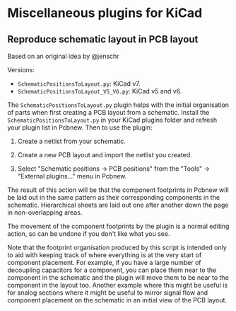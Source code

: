# Miscellaneous plugins for KiCad

## Reproduce schematic layout in PCB layout

Based on an original idea by @jenschr

Versions:
- `SchematicPositionsToLayout.py`: KiCad v7.
- `SchematicPositionsToLayout_V5_V6.py`: KiCad v5 and v6.

The `SchematicPositionsToLayout.py` plugin helps with the initial
organisation of parts when first creating a PCB layout from a
schematic. Install the `SchematicPositionsToLayout.py` in your KiCad
plugins folder and refresh your plugin list in Pcbnew. Then to use
the plugin:

1. Create a netlist from your schematic.

2. Create a new PCB layout and import the netlist you created.

3. Select "Schematic positions -> PCB positions" from the "Tools" ->
   "External plugins..." menu in Pcbnew.

The result of this action will be that the component footprints in
Pcbnew will be laid out in the same pattern as their corresponding
components in the schematic. Hierarchical sheets are laid out one
after another down the page in non-overlapping areas.

The movement of the component footprints by the plugin is a normal
editing action, so can be undone if you don't like what you see.

Note that the footprint organisation produced by this script is
intended only to aid with keeping track of where everything is at the
very start of component placement. For example, if you have a large
number of decoupling capacitors for a component, you can place them
near to the component in the schematic and the plugin will move them
to be near to the component in the layout too. Another example where
this might be useful is for analog sections where it might be useful
to mirror signal flow and component placement on the schematic in an
initial view of the PCB layout.
